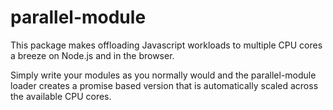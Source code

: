 # parallel-module

This package makes offloading Javascript workloads to multiple CPU cores a breeze on Node.js and in the browser.

Simply write your modules as you normally would and the parallel-module loader creates a promise based version that
is automatically scaled across the available CPU cores. 